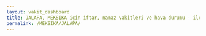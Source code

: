 ```yaml
---
layout: vakit_dashboard
title: JALAPA, MEKSIKA için iftar, namaz vakitleri ve hava durumu - ilçe/eyalet seç
permalink: /MEKSIKA/JALAPA/
---
```


<script type="text/javascript">
  var GLOBAL_COUNTRY = 'MEKSIKA';
  var GLOBAL_CITY = 'JALAPA';
  var GLOBAL_STATE = '';
  var lat = 72;
  var lon = 21;
</script>
